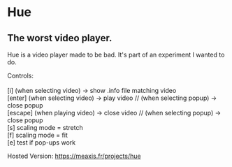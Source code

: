 # Hue
## The worst video player.

Hue is a video player made to be bad. It's part of an experiment I wanted to do. 

Controls:<br><br>
[i] (when selecting video) -> show .info file matching video<br>
[enter] (when selecting video) -> play video // (when selecting popup) -> close popup<br>
[escape] (when playing video) -> close video // (when selecting popup) -> close popup<br>
[s] scaling mode = stretch<br>
[f] scaling mode = fit<br>
[e] test if pop-ups work<br>

Hosted Version: https://meaxis.fr/projects/hue
